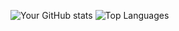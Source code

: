 ![Your GitHub stats](https://github-readme-stats.vercel.app/api?username=DanielSpaseski&show_icons=true&theme=radical&theme=dark)
![Top Languages](https://github-readme-stats.vercel.app/api/top-langs/?username=DanielSpaseski&layout=compact&theme=dark)

<!--
**DanielSpaseski/DanielSpaseski** is a ✨ _special_ ✨ repository because its `README.md` (this file) appears on your GitHub profile.

Here are some ideas to get you started:

- 🔭 I’m currently working on ...
- 🌱 I’m currently learning ...
- 👯 I’m looking to collaborate on ...
- 🤔 I’m looking for help with ...
- 💬 Ask me about ...
- 📫 How to reach me: ...
- 😄 Pronouns: ...
- ⚡ Fun fact: ...
-->
